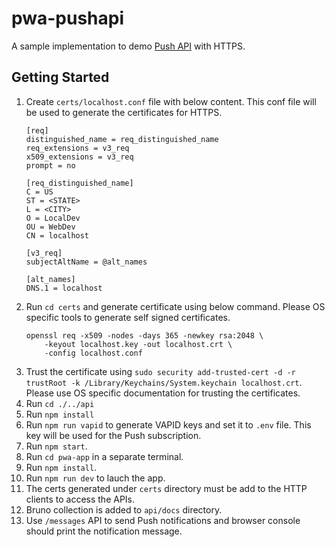 # pwa-pushapi
A sample implementation to demo [Push API](https://developer.mozilla.org/en-US/docs/Web/API/Push_API) with HTTPS.

## Getting Started

1. Create `certs/localhost.conf` file with below content. This conf file will be used to generate the certificates for HTTPS.
    ```
    [req]
    distinguished_name = req_distinguished_name
    req_extensions = v3_req
    x509_extensions = v3_req
    prompt = no

    [req_distinguished_name]
    C = US
    ST = <STATE>
    L = <CITY>
    O = LocalDev
    OU = WebDev
    CN = localhost

    [v3_req]
    subjectAltName = @alt_names

    [alt_names]
    DNS.1 = localhost
    ```
2. Run `cd certs` and generate certificate using below command. Please OS specific tools to generate self signed certificates.
    ```
    openssl req -x509 -nodes -days 365 -newkey rsa:2048 \
        -keyout localhost.key -out localhost.crt \
        -config localhost.conf
    ```
3. Trust the certificate using `sudo security add-trusted-cert -d -r trustRoot -k /Library/Keychains/System.keychain localhost.crt`. Please use OS specific documentation for trusting the certificates.
4. Run `cd ./../api`
5. Run `npm install`
6. Run `npm run vapid` to generate VAPID keys and set it to `.env` file. This key will be used for the Push subscription.
7. Run `npm start`.
8. Run `cd pwa-app` in a separate terminal.
9. Run `npm install`.
10. Run `npm run dev` to lauch the app.
11. The certs generated under `certs` directory must be add to the HTTP clients to access the APIs.
12. Bruno collection is added to `api/docs` directory.
13. Use `/messages` API to send Push notifications and browser console should print the notification message.

